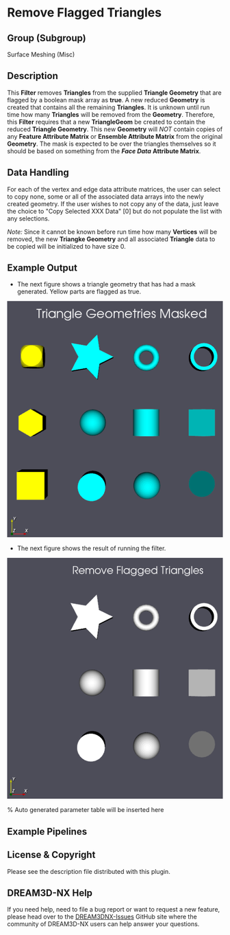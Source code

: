 # Remove Flagged Triangles

## Group (Subgroup)

Surface Meshing (Misc)

## Description

This **Filter** removes **Triangles** from the supplied **Triangle Geometry** that are flagged by a boolean mask array as **true**.  A new reduced **Geometry** is created that contains all the remaining **Triangles**.  It is unknown until run time how many **Triangles** will be removed from the **Geometry**. Therefore, this **Filter** requires that a new **TriangleGeom** be created to contain the reduced **Triangle Geometry**. This new **Geometry** will *NOT* contain copies of any **Feature Attribute Matrix** or **Ensemble Attribute Matrix** from the original **Geometry**. The mask is expected to be over the triangles themselves so it should be based on something from the ***Face Data*** **Attribute Matrix**.

## Data Handling

For each of the vertex and edge data attribute matrices, the user can select to copy none, some or all of the associated data arrays
into the newly created geometry. If the user wishes to not copy any of the data, just leave the choice to "Copy Selected XXX Data" [0]
but do not populate the list with any selections.

*Note:* Since it cannot be known before run time how many **Vertices** will be removed, the new **Triangke Geometry** and all associated **Triangle** data to be copied will be initialized to have size 0.

## Example Output

- The next figure shows a triangle geometry that has had a mask generated. Yellow parts are flagged as true.

![Masked triangle geometries for removal.](Images/RemoveFlaggedTriangles_1.png)

- The next figure shows the result of running the filter.

![Resulting triangle geometry](Images/RemoveFlaggedTriangles_2.png)

% Auto generated parameter table will be inserted here

## Example Pipelines

## License & Copyright

Please see the description file distributed with this plugin.

## DREAM3D-NX Help

If you need help, need to file a bug report or want to request a new feature, please head over to the [DREAM3DNX-Issues](https://github.com/BlueQuartzSoftware/DREAM3DNX-Issues) GitHub site where the community of DREAM3D-NX users can help answer your questions.
